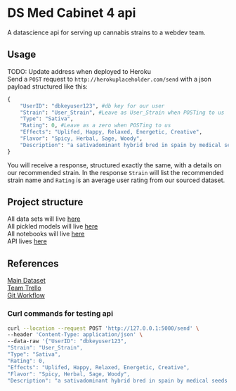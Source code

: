 # DS Med Cabinet 4 api
A datascience api for serving up cannabis strains to a webdev team.

## Usage
TODO: Update address when deployed to Heroku  
Send a `POST` request to `http://herokuplaceholder.com/send` with a json payload structured like this:
```Python
{
    "UserID": "dbkeyuser123", #db key for our user
    "Strain": "User_Strain", #Leave as User_Strain when POSTing to us
    "Type": "Sativa",
    "Rating": 0, #Leave as a zero when POSTing to us
    "Effects": "Uplifed, Happy, Relaxed, Energetic, Creative",
    "Flavor": "Spicy, Herbal, Sage, Woody",
    "Description": "a sativadominant hybrid bred in spain by medical seeds co the breeders claim to guard the secret genetics due to security reasons but regardless of its genetic heritage it is a thc powerhouse with a sweet and spicy bouquet subtle fruit flavors mix with an herbal musk to produce uplifting sativa effects one specific phenotype is noted for having a pungent odor that fills a room similar to burning incense"
}
```  
You will receive a response, structured exactly the same, with a details on our recommended strain.  In the response `Strain` will list the recommended strain name and `Rating` is an average user rating from our sourced dataset.

## Project structure
All data sets will live [here](https://github.com/BuildWeek-Med-Cabinet-4/DS/tree/master/data)  
All pickled models will live [here](https://github.com/BuildWeek-Med-Cabinet-4/DS/tree/master/models)  
All notebooks will live [here](https://github.com/BuildWeek-Med-Cabinet-4/DS/tree/master/notebooks)  
API lives [here](https://github.com/BuildWeek-Med-Cabinet-4/DS/tree/master/web_app)

## References
[Main Dataset](https://www.kaggle.com/kingburrito666/cannabis-strains)  
[Team Trello](https://trello.com/b/6fHmnowA/med-cabinet-4)  
[Git Workflow](https://www.notion.so/Git-Workflow-34f9b468dcf74a669aff0d3797870d37)  

### Curl commands for testing api
```sh
curl --location --request POST 'http://127.0.0.1:5000/send' \
--header 'Content-Type: application/json' \
--data-raw '{"UserID": "dbkeyuser123", 
"Strain": "User_Strain", 
"Type": "Sativa",
"Rating": 0, 
"Effects": "Uplifed, Happy, Relaxed, Energetic, Creative", 
"Flavor": "Spicy, Herbal, Sage, Woody", 
"Description": "a sativadominant hybrid bred in spain by medical seeds co the breeders claim to guard the secret genetics due to security reasons but regardless of its genetic heritage it is a thc powerhouse with a sweet and spicy bouquet subtle fruit flavors mix with an herbal musk to produce uplifting sativa effects one specific phenotype is noted for having a pungent odor that fills a room similar to burning incense"}'
```